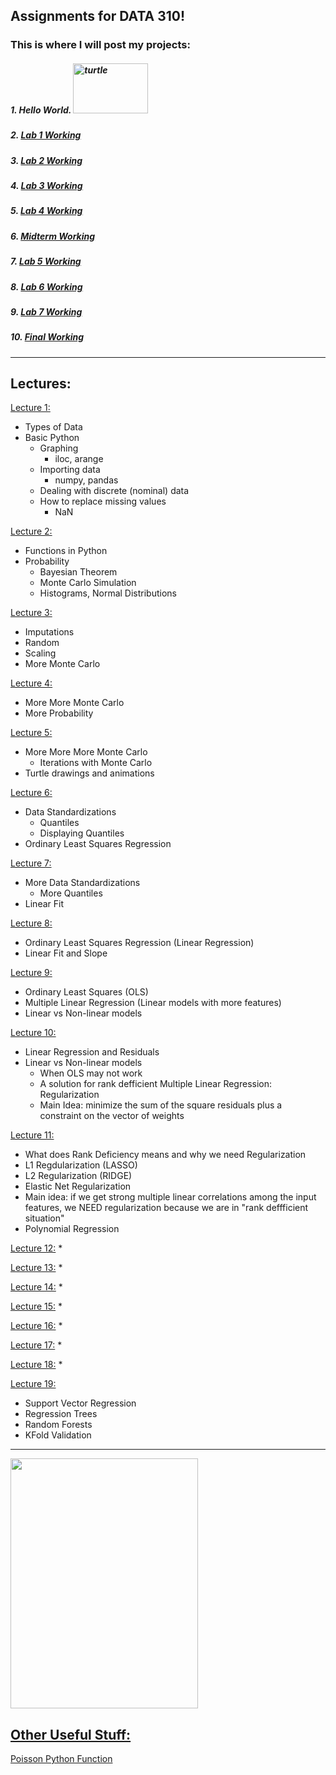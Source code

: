 ## Assignments for DATA 310!
### This is where I will post my projects:

##### 1. Hello World. <img src="https://user-images.githubusercontent.com/67921324/107276197-aa160680-6a20-11eb-8ffe-8132b19cee3e.png" alt="turtle" width="120" height="80">

##### 2. [Lab 1 Working](https://colab.research.google.com/github/skrofman/Applied-Machine-Learning/blob/master/Lab1_working.ipynb)

##### 3. [Lab 2 Working](https://github.com/skrofman/Applied-Machine-Learning/blob/master/Lab2_working.ipynb)

##### 4. [Lab 3 Working](https://github.com/skrofman/Applied-Machine-Learning/blob/master/Lab3_working.ipynb)

##### 5. [Lab 4 Working](https://github.com/skrofman/Applied-Machine-Learning/blob/master/lab4_working.ipynb)

##### 6. [Midterm Working](https://github.com/skrofman/Applied-Machine-Learning/blob/master/midterm_working.ipynb)

##### 7. [Lab 5 Working](https://github.com/skrofman/Applied-Machine-Learning/blob/master/lab5_working.ipynb)

##### 8. [Lab 6 Working](https://github.com/skrofman/Applied-Machine-Learning/blob/master/Lab6_working.ipynb)

##### 9. [Lab 7 Working](https://github.com/skrofman/Applied-Machine-Learning/blob/master/lab7_working.ipynb)

##### 10. [Final Working](https://github.com/skrofman/Applied-Machine-Learning/blob/master/final_project.ipynb)

***

## Lectures:
[Lecture 1:](https://github.com/skrofman/Applied-Machine-Learning/blob/master/DATA_310_Lecture_1.ipynb)
   * Types of Data
   * Basic Python
      * Graphing
        * iloc, arange
      * Importing data
        * numpy, pandas
      * Dealing with discrete (nominal) data
      * How to replace missing values
         *  NaN

[Lecture 2:](https://github.com/skrofman/Applied-Machine-Learning/blob/master/DATA_310_Lecture_2.ipynb)
  * Functions in Python
  * Probability
    * Bayesian Theorem
    * Monte Carlo Simulation
    * Histograms, Normal Distributions

[Lecture 3:](https://github.com/skrofman/Applied-Machine-Learning/blob/master/DATA_310__Lecture_3.ipynb)
  * Imputations
  * Random
  * Scaling
  * More Monte Carlo


[Lecture 4:](https://github.com/skrofman/Applied-Machine-Learning/blob/master/DATA_310_Lecture_4.ipynb)
  * More More Monte Carlo
  * More Probability


[Lecture 5:](https://github.com/skrofman/Applied-Machine-Learning/blob/master/DATA_310_Lecture_5.ipynb)
  * More More More Monte Carlo
    * Iterations with Monte Carlo
  * Turtle drawings and animations
  
[Lecture 6:](https://github.com/skrofman/Applied-Machine-Learning/blob/master/DATA_310_Lecture_6_Spring_2021.ipynb)
  * Data Standardizations
    * Quantiles
    * Displaying Quantiles
  * Ordinary Least Squares Regression
  
[Lecture 7:](https://github.com/skrofman/Applied-Machine-Learning/blob/master/DATA_310_Lecture_7_Spring_2021.ipynb)
  * More Data Standardizations
    * More Quantiles
  * Linear Fit

[Lecture 8:](https://github.com/skrofman/Applied-Machine-Learning/blob/master/DATA_310_Lecture_8_Spring_2021.ipynb)
  * Ordinary Least Squares Regression (Linear Regression)
  * Linear Fit and Slope

[Lecture 9:](https://github.com/skrofman/Applied-Machine-Learning/blob/master/Data_310_Lecture_9_Spring_2021.ipynb)
  * Ordinary Least Squares (OLS)
  * Multiple Linear Regression (Linear models with more features)
  * Linear vs Non-linear models

[Lecture 10:](https://github.com/skrofman/Applied-Machine-Learning/blob/master/DATA_310_Lecture_10_Spring_2021.ipynb)
  * Linear Regression and Residuals
  * Linear vs Non-linear models
    * When OLS may not work
    * A solution for rank defficient Multiple Linear Regression: Regularization
    * Main Idea: minimize the sum of the square residuals plus a constraint on the vector of weights 

[Lecture 11:](https://github.com/skrofman/Applied-Machine-Learning/blob/master/DATA_310_Lecture_11_Spring_2021_(1).ipynb)
  * What does Rank Deficiency means and why we need Regularization
  * L1 Regdularization (LASSO)
  * L2 Regularization (RIDGE)
  * Elastic Net Regularization
  * Main idea: if we get strong multiple linear correlations among the input features, we NEED regularization because we are in "rank deffficient situation"
  * Polynomial Regression

[Lecture 12:](https://github.com/skrofman/Applied-Machine-Learning/blob/master/DATA_310_Lecture_12_Spring_2021(1).ipynb)
  * 

[Lecture 13:](https://github.com/skrofman/Applied-Machine-Learning/blob/master/DATA_310_Lecture_13_Spring_2021.ipynb)
  * 

[Lecture 14:](https://github.com/skrofman/Applied-Machine-Learning/blob/master/DATA_310_Lecture_14_Spring_2021(1).ipynb)
  * 

[Lecture 15:](https://github.com/skrofman/Applied-Machine-Learning/blob/master/DATA_310_Lecture_15_Spring_2021.ipynb)
  * 

[Lecture 16:](https://github.com/skrofman/Applied-Machine-Learning/blob/master/DATA_310_Lecture_16_Spring_2021.ipynb)
  * 

[Lecture 17:](https://github.com/skrofman/Applied-Machine-Learning/blob/master/DATA_310_Lecture_17_Spring_2021.ipynb)
  * 

[Lecture 18:](https://github.com/skrofman/Applied-Machine-Learning/blob/master/DATA_310_Lecture_18_Spring_2021.ipynb)
  * 

[Lecture 19:](https://github.com/skrofman/Applied-Machine-Learning/blob/master/DATA_310_Lecture_19_Spring_2021.ipynb)
  * Support Vector Regression
  * Regression Trees
  * Random Forests
  * KFold Validation


***

<a href="https://drive.google.com/uc?export=view&id=1BdkPd5TPel2dvpmKRVGs9qYYfgkMvgha">
  <img src="https://drive.google.com/uc?export=view&id=1BdkPd5TPel2dvpmKRVGs9qYYfgkMvgha" width="300" height="400">
  
  ## Other Useful Stuff:
  [Poisson Python Function](https://github.com/skrofman/Applied-Machine-Learning/blob/master/Poisson.ipynb)
